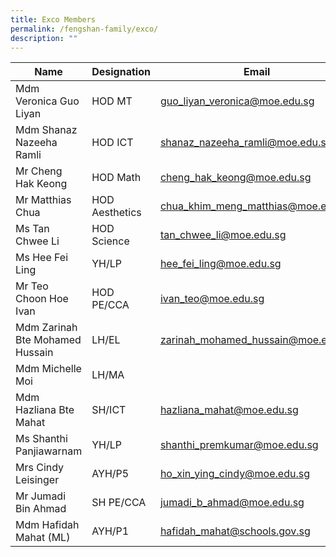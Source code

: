 ```yaml
---
title: Exco Members
permalink: /fengshan-family/exco/
description: ""
---
```

  

| Name | Designation | Email |
| --- | --- | --- |
| Mdm Veronica Guo Liyan | HOD MT | [guo\_liyan\_veronica@moe.edu.sg](mailto:guo_liyan_veronica@moe.edu.sg) |
| Mdm Shanaz Nazeeha Ramli | HOD ICT | [shanaz\_nazeeha\_ramli@moe.edu.sg](mailto:shanaz_nazeeha_ramli@moe.edu.sg) |
| Mr Cheng Hak Keong | HOD Math | [cheng\_hak\_keong@moe.edu.sg](mailto:cheng_hak_keong@moe.edu.sg) |
| Mr Matthias Chua | HOD Aesthetics | [chua\_khim\_meng\_matthias@moe.edu.sg](mailto:chua_khim_meng_matthias@moe.edu.sg) |
| Ms Tan Chwee Li | HOD Science | [tan\_chwee\_li@moe.edu.sg](mailto:tan_chwee_li@moe.edu.sg) |
| Ms Hee Fei Ling | YH/LP | [hee\_fei\_ling@moe.edu.sg](mailto:hee_fei_ling@moe.edu.sg) |
| Mr Teo Choon Hoe Ivan | HOD PE/CCA | [ivan\_teo@moe.edu.sg](mailto:ivan_teo@moe.edu.sg) |
| Mdm Zarinah Bte Mohamed Hussain | LH/EL | [zarinah\_mohamed\_hussain@moe.edu.sg](mailto:zarinah_mohamed_hussain@moe.edu.sg) |
| Mdm Michelle Moi | LH/MA |  |
| Mdm Hazliana Bte Mahat | SH/ICT | [hazliana\_mahat@moe.edu.sg](mailto:hazliana_mahat@moe.edu.sg) |
| Ms Shanthi Panjiawarnam | YH/LP | [shanthi\_premkumar@moe.edu.sg](mailto:shanthi_premkumar@moe.edu.sg) |
| Mrs Cindy Leisinger | AYH/P5 | [ho\_xin\_ying\_cindy@moe.edu.sg](mailto:ho_xin_ying_cindy@moe.edu.sg) |
| Mr Jumadi Bin Ahmad | SH PE/CCA | [jumadi\_b\_ahmad@moe.edu.sg](mailto:jumadi_b_ahmad@moe.edu.sg) |
| Mdm Hafidah Mahat (ML) | AYH/P1 | [hafidah\_mahat@schools.gov.sg](mailto:hafidah_mahat@schools.gov.sg) |